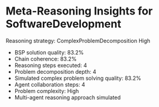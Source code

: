 # Meta-Reasoning Insights for SoftwareDevelopment

Reasoning strategy: ComplexProblemDecomposition High
- BSP solution quality: 83.2%
- Chain coherence: 83.2%
- Reasoning steps executed: 4
- Problem decomposition depth: 4
- Simulated complex problem solving quality: 83.2%
- Agent collaboration steps: 4
- Problem complexity: High
- Multi-agent reasoning approach simulated